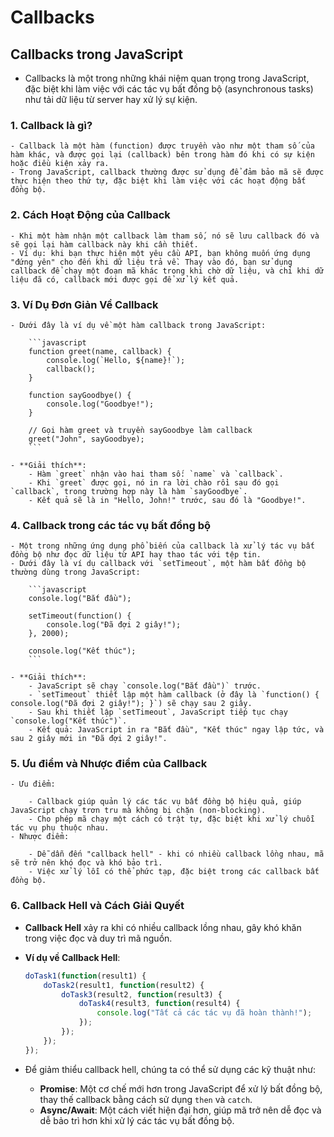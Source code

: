 # Callbacks

## Callbacks trong JavaScript

- Callbacks là một trong những khái niệm quan trọng trong JavaScript, đặc biệt khi làm việc với các tác vụ bất đồng bộ (asynchronous tasks) như tải dữ liệu từ server hay xử lý sự kiện.

### 1. **Callback là gì?**
    - Callback là một hàm (function) được truyền vào như một tham số của hàm khác, và được gọi lại (callback) bên trong hàm đó khi có sự kiện hoặc điều kiện xảy ra.
    - Trong JavaScript, callback thường được sử dụng để đảm bảo mã sẽ được thực hiện theo thứ tự, đặc biệt khi làm việc với các hoạt động bất đồng bộ.

### 2. **Cách Hoạt Động của Callback**
    - Khi một hàm nhận một callback làm tham số, nó sẽ lưu callback đó và sẽ gọi lại hàm callback này khi cần thiết.
    - Ví dụ: khi bạn thực hiện một yêu cầu API, bạn không muốn ứng dụng "đứng yên" cho đến khi dữ liệu trả về. Thay vào đó, bạn sử dụng callback để chạy một đoạn mã khác trong khi chờ dữ liệu, và chỉ khi dữ liệu đã có, callback mới được gọi để xử lý kết quả.

### 3. **Ví Dụ Đơn Giản Về Callback**
    - Dưới đây là ví dụ về một hàm callback trong JavaScript:

        ```javascript
        function greet(name, callback) {
            console.log(`Hello, ${name}!`);
            callback();
        }

        function sayGoodbye() {
            console.log("Goodbye!");
        }

        // Gọi hàm greet và truyền sayGoodbye làm callback
        greet("John", sayGoodbye);
        ```

    - **Giải thích**:
        - Hàm `greet` nhận vào hai tham số: `name` và `callback`.
        - Khi `greet` được gọi, nó in ra lời chào rồi sau đó gọi `callback`, trong trường hợp này là hàm `sayGoodbye`.
        - Kết quả sẽ là in "Hello, John!" trước, sau đó là "Goodbye!".

### 4. Callback trong các tác vụ bất đồng bộ

    - Một trong những ứng dụng phổ biến của callback là xử lý tác vụ bất đồng bộ như đọc dữ liệu từ API hay thao tác với tệp tin.
    - Dưới đây là ví dụ callback với `setTimeout`, một hàm bất đồng bộ thường dùng trong JavaScript:

        ```javascript
        console.log("Bắt đầu");

        setTimeout(function() {
            console.log("Đã đợi 2 giây!");
        }, 2000);

        console.log("Kết thúc");
        ```

    - **Giải thích**:
        - JavaScript sẽ chạy `console.log("Bắt đầu")` trước.
        - `setTimeout` thiết lập một hàm callback (ở đây là `function() { console.log("Đã đợi 2 giây!"); }`) sẽ chạy sau 2 giây.
        - Sau khi thiết lập `setTimeout`, JavaScript tiếp tục chạy `console.log("Kết thúc")`.
        - Kết quả: JavaScript in ra "Bắt đầu", "Kết thúc" ngay lập tức, và sau 2 giây mới in "Đã đợi 2 giây!".
        
### 5. Ưu điểm và Nhược điểm của Callback
    - Ưu điểm:

        - Callback giúp quản lý các tác vụ bất đồng bộ hiệu quả, giúp JavaScript chạy trơn tru mà không bị chặn (non-blocking).
        - Cho phép mã chạy một cách có trật tự, đặc biệt khi xử lý chuỗi tác vụ phụ thuộc nhau.
    - Nhược điểm:

        - Dễ dẫn đến "callback hell" - khi có nhiều callback lồng nhau, mã sẽ trở nên khó đọc và khó bảo trì.
        - Việc xử lý lỗi có thể phức tạp, đặc biệt trong các callback bất đồng bộ.

### 6. Callback Hell và Cách Giải Quyết
- **Callback Hell** xảy ra khi có nhiều callback lồng nhau, gây khó khăn trong việc đọc và duy trì mã nguồn.

- **Ví dụ về Callback Hell**:
    ```javascript
    doTask1(function(result1) {
        doTask2(result1, function(result2) {
            doTask3(result2, function(result3) {
                doTask4(result3, function(result4) {
                    console.log("Tất cả các tác vụ đã hoàn thành!");
                });
            });
        });
    });
    ```
- Để giảm thiểu callback hell, chúng ta có thể sử dụng các kỹ thuật như:
    - **Promise**: Một cơ chế mới hơn trong JavaScript để xử lý bất đồng bộ, thay thế callback bằng cách sử dụng `then` và `catch`.
    - **Async/Await**: Một cách viết hiện đại hơn, giúp mã trở nên dễ đọc và dễ bảo trì hơn khi xử lý các tác vụ bất đồng bộ.





